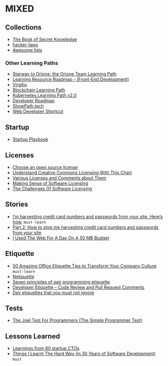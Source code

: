 # MIXED

## Collections

 - [The Book of Secret Knowledge](https://github.com/trimstray/the-book-of-secret-knowledge)
 - [hacker-laws](https://github.com/dwmkerr/hacker-laws)
 - [Awesome lists](https://github.com/sindresorhus/awesome)

### Other Learning Paths

 - [Starway to Orione: the Orione Team Learning Path](https://github.com/xpeppers/starway-to-orione)
 - [Learning Resource Roadmap - (Front-End Development)](https://github.com/devcenter-square/Learning-Resource-Path-Front-End)
 - [Virgilio](https://github.com/virgili0/Virgilio)
 - [Blockchain Learning Path](https://github.com/protofire/blockchain-learning-path)
 - [Kubernetes Learning Path v2.0](https://azure.microsoft.com/en-us/resources/kubernetes-learning-path/)
 - [Developer Roadmap](https://github.com/luuductrung1234/dev-roadmap)
 - [ShowPath.tech](https://github.com/PJijin/Show-Path)
 - [Web Developer Shortcut](https://github.com/rkukuh/web-developer-shortcut)


## Startup

 - [Startup Playbook](https://playbook.samaltman.com/)

## Licenses

 - [Choose an open source license](https://choosealicense.com/)
 - [Understand Creative Commons Licensing With This Chart](https://lifehacker.com/understand-creative-commons-licensing-with-this-chart-1614149185)
 - [Various Licenses and Comments about Them](https://www.gnu.org/licenses/license-list.html)
 - [Making Sense of Software Licensing](https://www.techsoup.org/support/articles-and-how-tos/making-sense-of-software-licensing)
 - [The Challenges Of Software Licensing](http://omtco.eu/references/licensing/)

## Stories

 - [I’m harvesting credit card numbers and passwords from your site. Here’s how.](https://medium.com/hackernoon/im-harvesting-credit-card-numbers-and-passwords-from-your-site-here-s-how-9a8cb347c5b5) `must-learn`
 - [Part 2: How to stop me harvesting credit card numbers and passwords from your site](https://medium.com/hackernoon/part-2-how-to-stop-me-harvesting-credit-card-numbers-and-passwords-from-your-site-844f739659b9)
 - [I Used The Web For A Day On A 50 MB Budget](https://www.smashingmagazine.com/2019/07/web-on-50mb-budget/)

## Etiquette

 - [50 Amazing Office Etiquette Tips to Transform Your Company Culture](https://smallbiztrends.com/2017/06/office-etiquette.html) `must-learn`
 - [Netiquette](https://www.fau.edu/oit/student/netiquette.php)
 - [Seven principles of pair programming etiquette](https://itnext.io/seven-principles-of-pair-programming-etiquette-74a2b3b233b0)
 - [Developer Etiquette – Code Review and Pull Request Comments](https://gooroo.io/GoorooTHINK/Article/16363/Developer-Etiquette--Code-Review-and-Pull-Request-Comments/19614)
 - [Dev etiquettes that you must not ignore](https://codeburst.io/dev-etiquettes-that-you-must-not-ignore-619e1bb490b8)

## Tests

 - [The Joel Test For Programmers (The Simple Programmer Test)](https://simpleprogrammer.com/joel-test-programmers-simple-programmer-test/)

## Lessons Learned

 - [Learnings from 80 startup CTOs](https://medium.com/@fesja/learnings-from-80-startup-ctos-88ddb5f9c024)
 - [Things I Learnt The Hard Way (in 30 Years of Software Development)](https://blog.juliobiason.me/thoughts/things-i-learnt-the-hard-way/) `must`
